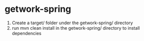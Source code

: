 # getwork-spring

1. Create a target/ folder under the getwork-spring/ directory
2. run mvn clean install in the getwork-spring/ directory to install dependencies
